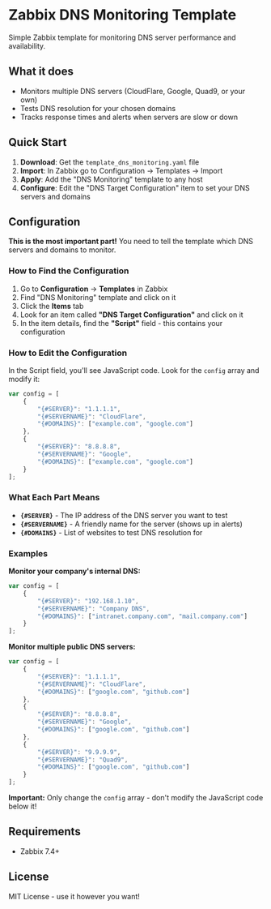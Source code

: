 # Zabbix DNS Monitoring Template

Simple Zabbix template for monitoring DNS server performance and availability.

## What it does

- Monitors multiple DNS servers (CloudFlare, Google, Quad9, or your own)
- Tests DNS resolution for your chosen domains
- Tracks response times and alerts when servers are slow or down

## Quick Start

1. **Download**: Get the `template_dns_monitoring.yaml` file
2. **Import**: In Zabbix go to Configuration → Templates → Import
3. **Apply**: Add the "DNS Monitoring" template to any host
4. **Configure**: Edit the "DNS Target Configuration" item to set your DNS servers and domains

## Configuration

**This is the most important part!** You need to tell the template which DNS servers and domains to monitor.

### How to Find the Configuration

1. Go to **Configuration** → **Templates** in Zabbix
2. Find "DNS Monitoring" template and click on it
3. Click the **Items** tab
4. Look for an item called **"DNS Target Configuration"** and click on it
5. In the item details, find the **"Script"** field - this contains your configuration

### How to Edit the Configuration

In the Script field, you'll see JavaScript code. Look for the `config` array and modify it:

```javascript
var config = [
    {
        "{#SERVER}": "1.1.1.1",
        "{#SERVERNAME}": "CloudFlare", 
        "{#DOMAINS}": ["example.com", "google.com"]
    },
    {
        "{#SERVER}": "8.8.8.8",
        "{#SERVERNAME}": "Google",
        "{#DOMAINS}": ["example.com", "google.com"]
    }
];
```

### What Each Part Means

- **`{#SERVER}`** - The IP address of the DNS server you want to test
- **`{#SERVERNAME}`** - A friendly name for the server (shows up in alerts)
- **`{#DOMAINS}`** - List of websites to test DNS resolution for

### Examples

**Monitor your company's internal DNS:**
```javascript
var config = [
    {
        "{#SERVER}": "192.168.1.10",
        "{#SERVERNAME}": "Company DNS", 
        "{#DOMAINS}": ["intranet.company.com", "mail.company.com"]
    }
];
```

**Monitor multiple public DNS servers:**
```javascript
var config = [
    {
        "{#SERVER}": "1.1.1.1",
        "{#SERVERNAME}": "CloudFlare", 
        "{#DOMAINS}": ["google.com", "github.com"]
    },
    {
        "{#SERVER}": "8.8.8.8",
        "{#SERVERNAME}": "Google", 
        "{#DOMAINS}": ["google.com", "github.com"]
    },
    {
        "{#SERVER}": "9.9.9.9",
        "{#SERVERNAME}": "Quad9", 
        "{#DOMAINS}": ["google.com", "github.com"]
    }
];
```

**Important:** Only change the `config` array - don't modify the JavaScript code below it!

## Requirements

- Zabbix 7.4+

## License

MIT License - use it however you want!